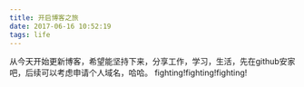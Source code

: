 ```yaml
---
title: 开启博客之旅
date: 2017-06-16 10:52:19
tags: life
---
```

从今天开始更新博客，希望能坚持下来，分享工作，学习，生活，先在github安家吧，后续可以考虑申请个人域名，哈哈。
fighting!fighting!fighting!
